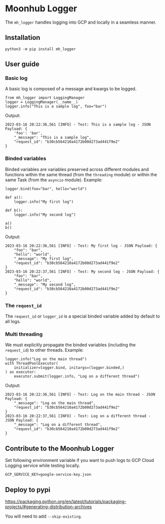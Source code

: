 # Moonhub Logger

The `mh_logger` handles logging into GCP and locally in a seamless manner.

## Installation

```
python3 -m pip install mh_logger
```

## User guide

### Basic log

A basic log is composed of a message and kwargs to be logged.

```
from mh_logger import LoggingManager
logger = LoggingManager(__name__)
logger.info("This is a sample log", foo="bar")
```
Output:
```
2023-03-16 20:22:36,561 [INFO] - Test: This is a sample log - JSON Payload: {
    'foo': 'bar',
    "_message": "This is a sample log",
    "request_id": "b30cb564210a4172b00d273ad441f9e2"
}
```

### Binded variables

Binded variables are variables preserved across different modules and functions within the same thread (from the `threading` module) or within the same Task (from the `asyncio` module). Example:

```
logger.bind(foo="bar", hello="world")

def a():
    logger.info("My first log")

def b():
    logger.info("My second log")

a()
b()
```
Output:
```
2023-03-16 20:22:36,561 [INFO] - Test: My first log - JSON Payload: {
    "foo": "bar",
    "hello": "world",
    "_message": "My first log",
    "request_id": "b30cb564210a4172b00d273ad441f9e2"
}
2023-03-16 20:22:37,561 [INFO] - Test: My second log - JSON Payload: {
    "foo": "bar",
    "hello": "world",
    "_message": "My second log",
    "request_id": "b30cb564210a4172b00d273ad441f9e2"
}
```

### The `request_id`

The `request_id` or `logger_id` is a special binded variable added by default to all logs.

### Multi threading

We must explicitly propagate the binded variables (including the `request_id`) to other threads. Example:

```
logger.info("Log on the main thread")
with ThreadPoolExecutor(
    initializer=logger.bind, initargs=(logger.binded,)
) as executor:
    executor.submit(logger.info, "Log on a different thread")
```
Output:
```
2023-03-16 20:22:36,561 [INFO] - Test: Log on the main thread - JSON Payload: {
    "_message": "Log on the main thread",
    "request_id": "b30cb564210a4172b00d273ad441f9e2"
}
2023-03-16 20:22:37,561 [INFO] - Test: Log on a different thread - JSON Payload: {
    "_message": "Log on a different thread",
    "request_id": "b30cb564210a4172b00d273ad441f9e2"
}
```

## Contribute to the Moonhub Logger

Set following environment variable if you want to push logs to GCP Cloud Logging service while testing locally.
```
GCP_SERVICE_KEY=google-service-key.json
```

## Deploy to pypi

https://packaging.python.org/en/latest/tutorials/packaging-projects/#generating-distribution-archives

You will need to add `--skip-existing`.
